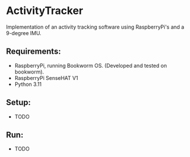 # ActivityTracker

Implementation of an activity tracking software using RaspberryPi's and a 9-degree IMU.

## Requirements:
* RaspberryPi, running Bookworm OS. (Developed and tested on bookworm).
* RaspberryPi SenseHAT V1
* Python 3.11

## Setup:
* TODO

## Run:
* TODO